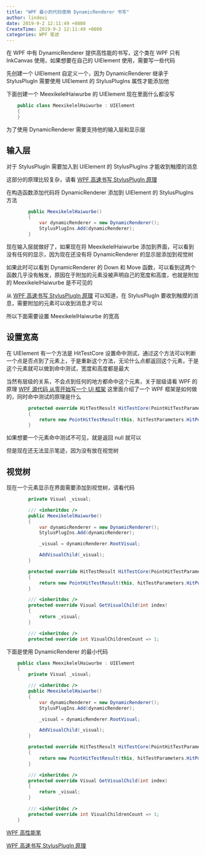 ```yaml
---
title: "WPF 最小的代码使用 DynamicRenderer 书写"
author: lindexi
date: 2019-9-2 12:11:49 +0800
CreateTime: 2019-9-2 12:11:49 +0800
categories: WPF 笔迹
---
```


在 WPF 中有 DynamicRenderer 提供高性能的书写，这个类在 WPF 只有 InkCanvas 使用，如果想要在自己的 UIElement 使用，需要写一些代码

<!--more-->




<!-- csdn -->
<!-- 标签：WPF，笔迹 -->

先创建一个 UIElement 自定义一个，因为 DynamicRenderer 继承于 StylusPlugIn 需要使用 UIElement 的 StylusPlugIns 属性才能添加他

下面创建一个 MeexikelelHaiwurbe 的 UIElement 现在里面什么都没写

```csharp
    public class MeexikelelHaiwurbe : UIElement
    {
    }
```

为了使用 DynamicRenderer 需要支持他的输入层和显示层

## 输入层

对于 StylusPlugIn 需要加入到 UIElement 的 StylusPlugIns 才能收到触摸的消息

这部分的原理比较复杂，请看 [WPF 高速书写 StylusPlugIn 原理](https://lindexi.gitee.io/post/WPF-%E9%AB%98%E9%80%9F%E4%B9%A6%E5%86%99-StylusPlugIn-%E5%8E%9F%E7%90%86.html )

在构造函数添加代码将 DynamicRenderer 添加到 UIElement 的 StylusPlugIns 方法

```csharp
        public MeexikelelHaiwurbe()
        {
            var dynamicRenderer = new DynamicRenderer();
            StylusPlugIns.Add(dynamicRenderer);
        }
```

现在输入层就做好了，如果现在将 MeexikelelHaiwurbe 添加到界面，可以看到没有任何的显示，因为现在还没有将 DynamicRenderer 的显示层添加到视觉树

如果此时可以看到 DynamicRenderer 的 Down 和 Move 函数，可以看到这两个函数几乎没有触发，原因在于附加的元素没被声明自己的宽度和高度，也就是附加的 MeexikelelHaiwurbe 是不可见的

从 [WPF 高速书写 StylusPlugIn 原理](https://lindexi.gitee.io/post/WPF-%E9%AB%98%E9%80%9F%E4%B9%A6%E5%86%99-StylusPlugIn-%E5%8E%9F%E7%90%86.html ) 可以知道，在 StylusPlugIn 要收到触摸的消息，需要附加的元素可以收到消息才可以

所以下面需要设置 MeexikelelHaiwurbe 的宽高

## 设置宽高

在 UIElement 有一个方法是 HitTestCore 设置命中测试，通过这个方法可以判断一个点是否点到了元素上，于是重新这个方法，无论什么点都返回这个元素，于是这个元素就可以做到命中测试，宽度和高度都是最大

当然有层级的关系，不会点到任何的地方都命中这个元素，关于层级请看 WPF 的原理 [WPF 源代码 从零开始写一个 UI 框架](https://lindexi.gitee.io/post/WPF-%E6%BA%90%E4%BB%A3%E7%A0%81-%E4%BB%8E%E9%9B%B6%E5%BC%80%E5%A7%8B%E5%86%99%E4%B8%80%E4%B8%AA-UI-%E6%A1%86%E6%9E%B6.html ) 这里面介绍了一个 WPF 框架是如何做的，同时命中测试的原理是什么

```csharp
        protected override HitTestResult HitTestCore(PointHitTestParameters hitTestParameters)
        {
            return new PointHitTestResult(this, hitTestParameters.HitPoint);
        }
```

如果想要一个元素命中测试不可见，就是返回 null 就可以


但是现在还无法显示笔迹，因为没有放在视觉树

## 视觉树

现在一个元素显示在界面需要添加到视觉树，请看代码

```csharp
        private Visual _visual;

        /// <inheritdoc />
        public MeexikelelHaiwurbe()
        {
            var dynamicRenderer = new DynamicRenderer();
            StylusPlugIns.Add(dynamicRenderer);

            _visual = dynamicRenderer.RootVisual;

            AddVisualChild(_visual);
        }

        protected override HitTestResult HitTestCore(PointHitTestParameters hitTestParameters)
        {
            return new PointHitTestResult(this, hitTestParameters.HitPoint);
        }

        /// <inheritdoc />
        protected override Visual GetVisualChild(int index)
        {
            return _visual;
        }

        /// <inheritdoc />
        protected override int VisualChildrenCount => 1;
```

下面是使用 DynamicRenderer 的最小代码

```csharp
    public class MeexikelelHaiwurbe : UIElement
    {
        private Visual _visual;

        /// <inheritdoc />
        public MeexikelelHaiwurbe()
        {
            var dynamicRenderer = new DynamicRenderer();
            StylusPlugIns.Add(dynamicRenderer);

            _visual = dynamicRenderer.RootVisual;

            AddVisualChild(_visual);
        }

        protected override HitTestResult HitTestCore(PointHitTestParameters hitTestParameters)
        {
            return new PointHitTestResult(this, hitTestParameters.HitPoint);
        }

        /// <inheritdoc />
        protected override Visual GetVisualChild(int index)
        {
            return _visual;
        }

        /// <inheritdoc />
        protected override int VisualChildrenCount => 1;
    }
```

[WPF 高性能笔](https://lindexi.gitee.io/post/WPF-%E9%AB%98%E6%80%A7%E8%83%BD%E7%AC%94.html )

[WPF 高速书写 StylusPlugIn 原理](https://lindexi.gitee.io/post/WPF-%E9%AB%98%E9%80%9F%E4%B9%A6%E5%86%99-StylusPlugIn-%E5%8E%9F%E7%90%86.html ) 





